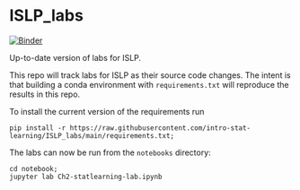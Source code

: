 # ISLP_labs

[![Binder](https://mybinder.org/badge_logo.svg)](https://mybinder.org/v2/gh/intro-stat-learning/ISLP_labs/HEAD)


Up-to-date version of labs for ISLP.

This repo will track labs for ISLP as their source code changes.  The
intent is that building a conda environment with
`requirements.txt` will reproduce
the results in this repo.

To install the current version of the requirements run

```
pip install -r https://raw.githubusercontent.com/intro-stat-learning/ISLP_labs/main/requirements.txt;
```

The labs can now be run from the `notebooks` directory:

```
cd notebook;
jupyter lab Ch2-statlearning-lab.ipynb
```

